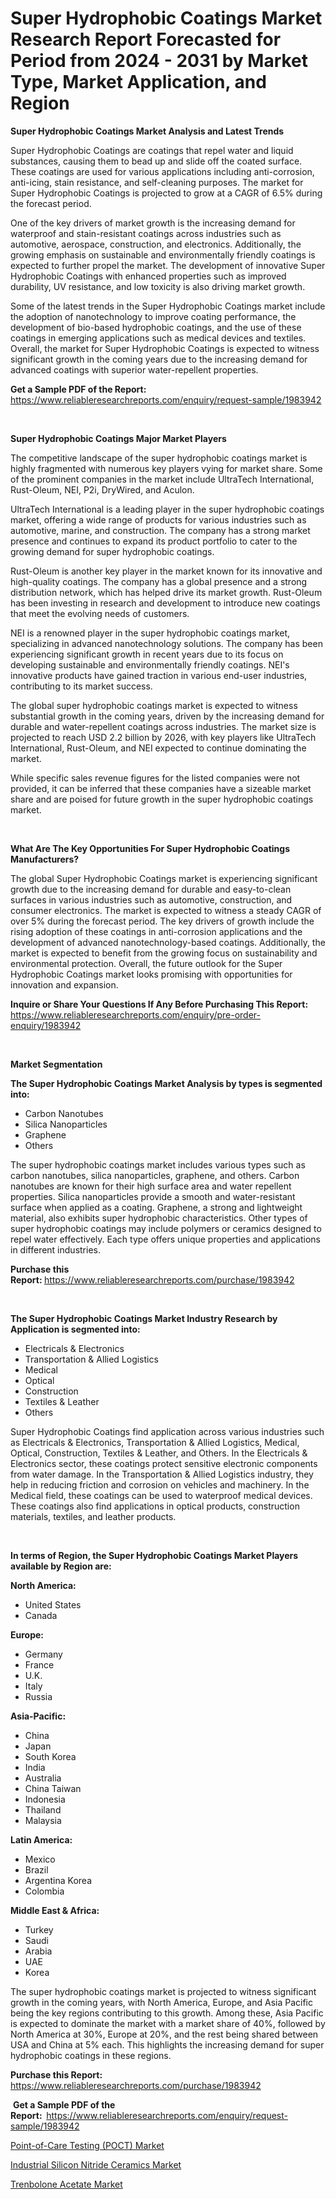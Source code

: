 <p><h1>Super Hydrophobic Coatings Market Research Report Forecasted for Period from 2024 -  2031 by Market Type, Market Application, and Region</h1></p><p><strong>Super Hydrophobic Coatings Market Analysis and Latest Trends</strong></p>
<p><p>Super Hydrophobic Coatings are coatings that repel water and liquid substances, causing them to bead up and slide off the coated surface. These coatings are used for various applications including anti-corrosion, anti-icing, stain resistance, and self-cleaning purposes. The market for Super Hydrophobic Coatings is projected to grow at a CAGR of 6.5% during the forecast period. </p><p>One of the key drivers of market growth is the increasing demand for waterproof and stain-resistant coatings across industries such as automotive, aerospace, construction, and electronics. Additionally, the growing emphasis on sustainable and environmentally friendly coatings is expected to further propel the market. The development of innovative Super Hydrophobic Coatings with enhanced properties such as improved durability, UV resistance, and low toxicity is also driving market growth.</p><p>Some of the latest trends in the Super Hydrophobic Coatings market include the adoption of nanotechnology to improve coating performance, the development of bio-based hydrophobic coatings, and the use of these coatings in emerging applications such as medical devices and textiles. Overall, the market for Super Hydrophobic Coatings is expected to witness significant growth in the coming years due to the increasing demand for advanced coatings with superior water-repellent properties.</p></p>
<p><strong>Get a Sample PDF of the Report:&nbsp;</strong> <a href="https://www.reliableresearchreports.com/enquiry/request-sample/1983942">https://www.reliableresearchreports.com/enquiry/request-sample/1983942</a></p>
<p>&nbsp;</p>
<p><strong>Super Hydrophobic Coatings Major Market Players</strong></p>
<p><p>The competitive landscape of the super hydrophobic coatings market is highly fragmented with numerous key players vying for market share. Some of the prominent companies in the market include UltraTech International, Rust-Oleum, NEI, P2i, DryWired, and Aculon.</p><p>UltraTech International is a leading player in the super hydrophobic coatings market, offering a wide range of products for various industries such as automotive, marine, and construction. The company has a strong market presence and continues to expand its product portfolio to cater to the growing demand for super hydrophobic coatings.</p><p>Rust-Oleum is another key player in the market known for its innovative and high-quality coatings. The company has a global presence and a strong distribution network, which has helped drive its market growth. Rust-Oleum has been investing in research and development to introduce new coatings that meet the evolving needs of customers.</p><p>NEI is a renowned player in the super hydrophobic coatings market, specializing in advanced nanotechnology solutions. The company has been experiencing significant growth in recent years due to its focus on developing sustainable and environmentally friendly coatings. NEI's innovative products have gained traction in various end-user industries, contributing to its market success.</p><p>The global super hydrophobic coatings market is expected to witness substantial growth in the coming years, driven by the increasing demand for durable and water-repellent coatings across industries. The market size is projected to reach USD 2.2 billion by 2026, with key players like UltraTech International, Rust-Oleum, and NEI expected to continue dominating the market.</p><p>While specific sales revenue figures for the listed companies were not provided, it can be inferred that these companies have a sizeable market share and are poised for future growth in the super hydrophobic coatings market.</p></p>
<p>&nbsp;</p>
<p><strong>What Are The Key Opportunities For Super Hydrophobic Coatings Manufacturers?</strong></p>
<p><p>The global Super Hydrophobic Coatings market is experiencing significant growth due to the increasing demand for durable and easy-to-clean surfaces in various industries such as automotive, construction, and consumer electronics. The market is expected to witness a steady CAGR of over 5% during the forecast period. The key drivers of growth include the rising adoption of these coatings in anti-corrosion applications and the development of advanced nanotechnology-based coatings. Additionally, the market is expected to benefit from the growing focus on sustainability and environmental protection. Overall, the future outlook for the Super Hydrophobic Coatings market looks promising with opportunities for innovation and expansion.</p></p>
<p><strong>Inquire or Share Your Questions If Any Before Purchasing This Report:</strong> <a href="https://www.reliableresearchreports.com/enquiry/pre-order-enquiry/1983942">https://www.reliableresearchreports.com/enquiry/pre-order-enquiry/1983942</a></p>
<p>&nbsp;</p>
<p><strong>Market Segmentation</strong></p>
<p><strong>The Super Hydrophobic Coatings Market Analysis by types is segmented into:</strong></p>
<p><ul><li>Carbon Nanotubes</li><li>Silica Nanoparticles</li><li>Graphene</li><li>Others</li></ul></p>
<p><p>The super hydrophobic coatings market includes various types such as carbon nanotubes, silica nanoparticles, graphene, and others. Carbon nanotubes are known for their high surface area and water repellent properties. Silica nanoparticles provide a smooth and water-resistant surface when applied as a coating. Graphene, a strong and lightweight material, also exhibits super hydrophobic characteristics. Other types of super hydrophobic coatings may include polymers or ceramics designed to repel water effectively. Each type offers unique properties and applications in different industries.</p></p>
<p><strong>Purchase this Report:&nbsp;</strong><a href="https://www.reliableresearchreports.com/purchase/1983942">https://www.reliableresearchreports.com/purchase/1983942</a></p>
<p>&nbsp;</p>
<p><strong>The Super Hydrophobic Coatings Market Industry Research by Application is segmented into:</strong></p>
<p><ul><li>Electricals & Electronics</li><li>Transportation & Allied Logistics</li><li>Medical</li><li>Optical</li><li>Construction</li><li>Textiles & Leather</li><li>Others</li></ul></p>
<p><p>Super Hydrophobic Coatings find application across various industries such as Electricals & Electronics, Transportation & Allied Logistics, Medical, Optical, Construction, Textiles & Leather, and Others. In the Electricals & Electronics sector, these coatings protect sensitive electronic components from water damage. In the Transportation & Allied Logistics industry, they help in reducing friction and corrosion on vehicles and machinery. In the Medical field, these coatings can be used to waterproof medical devices. These coatings also find applications in optical products, construction materials, textiles, and leather products.</p></p>
<p>&nbsp;</p>
<p><strong>In terms of Region, the Super Hydrophobic Coatings Market Players available by Region are:</strong></p>
<p>
    <p> <strong> North America: </strong>
        <ul>
            <li>United States</li>
            <li>Canada</li>
        </ul>
        </p> 
    <p> <strong> Europe: </strong>
        <ul>
            <li>Germany</li>
            <li>France</li>
            <li>U.K.</li>
            <li>Italy</li>
            <li>Russia</li>
        </ul>
        </p> 
    <p> <strong> Asia-Pacific: </strong>
        <ul>
            <li>China</li>
            <li>Japan</li>
            <li>South Korea</li>
            <li>India</li>
            <li>Australia</li>
            <li>China Taiwan</li>
            <li>Indonesia</li>
            <li>Thailand</li>
            <li>Malaysia</li>
        </ul>
        </p> 
    <p> <strong> Latin America: </strong>
        <ul>
            <li>Mexico</li>
            <li>Brazil</li>
            <li>Argentina Korea</li>
            <li>Colombia</li>
        </ul>
        </p> 
    <p> <strong> Middle East & Africa: </strong>
        <ul>
            <li>Turkey</li>
            <li>Saudi</li>
            <li>Arabia</li>
            <li>UAE</li>
            <li>Korea</li>
        </ul>
    </p>
    </p>
<p><p>The super hydrophobic coatings market is projected to witness significant growth in the coming years, with North America, Europe, and Asia Pacific being the key regions contributing to this growth. Among these, Asia Pacific is expected to dominate the market with a market share of 40%, followed by North America at 30%, Europe at 20%, and the rest being shared between USA and China at 5% each. This highlights the increasing demand for super hydrophobic coatings in these regions.</p></p>
<p><strong>Purchase this Report: </strong><a href="https://www.reliableresearchreports.com/purchase/1983942">https://www.reliableresearchreports.com/purchase/1983942</a></p>
<p>&nbsp;<strong>Get a Sample PDF of the Report:&nbsp;&nbsp;</strong><a href="https://www.reliableresearchreports.com/enquiry/request-sample/1983942">https://www.reliableresearchreports.com/enquiry/request-sample/1983942</a></p>
<p><strong></strong></p>
<p><p><a href="https://view.publitas.com/reportprime-1/insights-into-point-of-care-testing-poct-market-size-analysing-market-share-trends-and-growth-from-2023-to-2030/">Point-of-Care Testing (POCT) Market</a></p><p><a href="https://view.publitas.com/reportprime-1/industrial-silicon-nitride-ceramics-market-offer-valuable-insights-into-market-size-market-share-market-trends-and-projections-spanning-from-2023-to-2030/">Industrial Silicon Nitride Ceramics Market</a></p><p><a href="https://view.publitas.com/reportprime-1/trenbolone-acetate-market-challenges-opportunities-and-growth-drivers-and-major-market-players-forecasted-for-period-from-2023-2030/">Trenbolone Acetate Market</a></p></p>